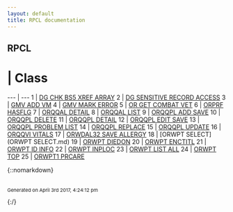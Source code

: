 ```yaml
---
layout: default
title: RPCL documentation
---
```

## RPCL

 # | Class 
 --- | --- 
1 | [DG CHK BS5 XREF ARRAY](DG_CHK_BS5_XREF_ARRAY.md)
2 | [DG SENSITIVE RECORD ACCESS](DG_SENSITIVE_RECORD_ACCESS.md)
3 | [GMV ADD VM](GMV_ADD_VM.md)
4 | [GMV MARK ERROR](GMV_MARK_ERROR.md)
5 | [OR GET COMBAT VET](OR_GET_COMBAT_VET.md)
6 | [ORPRF HASFLG](ORPRF_HASFLG.md)
7 | [ORQQAL DETAIL](ORQQAL_DETAIL.md)
8 | [ORQQAL LIST](ORQQAL_LIST.md)
9 | [ORQQPL ADD SAVE](ORQQPL_ADD_SAVE.md)
10 | [ORQQPL DELETE](ORQQPL_DELETE.md)
11 | [ORQQPL DETAIL](ORQQPL_DETAIL.md)
12 | [ORQQPL EDIT SAVE](ORQQPL_EDIT_SAVE.md)
13 | [ORQQPL PROBLEM LIST](ORQQPL_PROBLEM_LIST.md)
14 | [ORQQPL REPLACE](ORQQPL_REPLACE.md)
15 | [ORQQPL UPDATE](ORQQPL_UPDATE.md)
16 | [ORQQVI VITALS](ORQQVI_VITALS.md)
17 | [ORWDAL32 SAVE ALLERGY](ORWDAL32_SAVE_ALLERGY.md)
18 | [ORWPT SELECT](ORWPT SELECT.md)
19 | [ORWPT DIEDON](ORWPT_DIEDON.md)
20 | [ORWPT ENCTITL](ORWPT_ENCTITL.md)
21 | [ORWPT ID INFO](ORWPT_ID_INFO.md)
22 | [ORWPT INPLOC](ORWPT_INPLOC.md)
23 | [ORWPT LIST ALL](ORWPT_LIST_ALL.md)
24 | [ORWPT TOP](ORWPT_TOP.md)
25 | [ORWPT1 PRCARE](ORWPT1_PRCARE.md)


{::nomarkdown} <br/><br/><p style="font-size: 11px">Generated on April 3rd 2017, 4:24:12 pm</p>{:/}